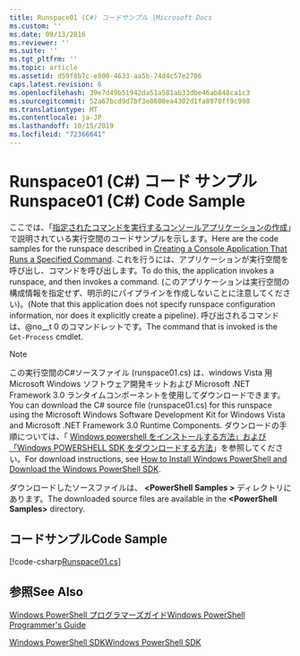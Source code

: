 ```yaml
---
title: Runspace01 (C#) コードサンプル |Microsoft Docs
ms.custom: ''
ms.date: 09/13/2016
ms.reviewer: ''
ms.suite: ''
ms.tgt_pltfrm: ''
ms.topic: article
ms.assetid: d59f8b7c-e800-4633-aa5b-74d4c57e2706
caps.latest.revision: 6
ms.openlocfilehash: 39e7d49b51942da51a581ab33dbe46ab848ca1c3
ms.sourcegitcommit: 52a67bcd9d7bf3e8600ea4302d1fa8970ff9c998
ms.translationtype: MT
ms.contentlocale: ja-JP
ms.lasthandoff: 10/15/2019
ms.locfileid: "72366641"
---
```

# <a name="runspace01-c-code-sample"></a><span data-ttu-id="6a9d8-102">Runspace01 (C#) コード サンプル</span><span class="sxs-lookup"><span data-stu-id="6a9d8-102">Runspace01 (C#) Code Sample</span></span>

<span data-ttu-id="6a9d8-103">ここでは、「[指定されたコマンドを実行するコンソールアプリケーションの作成](/dotnet/csharp/programming-guide/inside-a-program/hello-world-your-first-program)」で説明されている実行空間のコードサンプルを示します。</span><span class="sxs-lookup"><span data-stu-id="6a9d8-103">Here are the code samples for the runspace described in [Creating a Console Application That Runs a Specified Command](/dotnet/csharp/programming-guide/inside-a-program/hello-world-your-first-program).</span></span> <span data-ttu-id="6a9d8-104">これを行うには、アプリケーションが実行空間を呼び出し、コマンドを呼び出します。</span><span class="sxs-lookup"><span data-stu-id="6a9d8-104">To do this, the application invokes a runspace, and then invokes a command.</span></span> <span data-ttu-id="6a9d8-105">(このアプリケーションは実行空間の構成情報を指定せず、明示的にパイプラインを作成しないことに注意してください)。</span><span class="sxs-lookup"><span data-stu-id="6a9d8-105">(Note that this application does not specify runspace configuration information, nor does it explicitly create a pipeline).</span></span> <span data-ttu-id="6a9d8-106">呼び出されるコマンドは、@no__t 0 のコマンドレットです。</span><span class="sxs-lookup"><span data-stu-id="6a9d8-106">The command that is invoked is the `Get-Process` cmdlet.</span></span>

> [!NOTE]
> <span data-ttu-id="6a9d8-107">この実行空間のC#ソースファイル (runspace01.cs) は、windows Vista 用 Microsoft Windows ソフトウェア開発キットおよび Microsoft .NET Framework 3.0 ランタイムコンポーネントを使用してダウンロードできます。</span><span class="sxs-lookup"><span data-stu-id="6a9d8-107">You can download the C# source file (runspace01.cs) for this runspace using the Microsoft Windows Software Development Kit for Windows Vista and Microsoft .NET Framework 3.0 Runtime Components.</span></span> <span data-ttu-id="6a9d8-108">ダウンロードの手順については、「 [Windows powershell をインストールする方法」および「Windows POWERSHELL SDK をダウンロードする方法](/powershell/developer/installing-the-windows-powershell-sdk)」を参照してください。</span><span class="sxs-lookup"><span data-stu-id="6a9d8-108">For download instructions, see [How to Install Windows PowerShell and Download the Windows PowerShell SDK](/powershell/developer/installing-the-windows-powershell-sdk).</span></span>
>
> <span data-ttu-id="6a9d8-109">ダウンロードしたソースファイルは、 **\<PowerShell Samples >** ディレクトリにあります。</span><span class="sxs-lookup"><span data-stu-id="6a9d8-109">The downloaded source files are available in the **\<PowerShell Samples>** directory.</span></span>

## <a name="code-sample"></a><span data-ttu-id="6a9d8-110">コードサンプル</span><span class="sxs-lookup"><span data-stu-id="6a9d8-110">Code Sample</span></span>

[!code-csharp[Runspace01.cs](../../../../powershell-sdk-samples/SDK-2.0/csharp/Runspace01/Runspace01.cs#L11-L62 "Runspace01.cs")]

## <a name="see-also"></a><span data-ttu-id="6a9d8-111">参照</span><span class="sxs-lookup"><span data-stu-id="6a9d8-111">See Also</span></span>

[<span data-ttu-id="6a9d8-112">Windows PowerShell プログラマーズガイド</span><span class="sxs-lookup"><span data-stu-id="6a9d8-112">Windows PowerShell Programmer's Guide</span></span>](./windows-powershell-programmer-s-guide.md)

[<span data-ttu-id="6a9d8-113">Windows PowerShell SDK</span><span class="sxs-lookup"><span data-stu-id="6a9d8-113">Windows PowerShell SDK</span></span>](../windows-powershell-reference.md)
